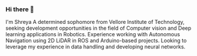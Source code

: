 ### Hi there 👋
I'm Shreya 
A determined sophomore from Vellore Institute of Technology, seeking development opportunities in the field of Computer vision and Deep learning applications in Robotics. Experience working with Autonomous Navigation using 2D LiDAR in ROS and Arduino-based projects. Looking to leverage my experience in data handling and developing neural networks.
<!--
**Shreya-Ragi/Shreya-Ragi** is a ✨ _special_ ✨ repository because its `README.md` (this file) appears on your GitHub profile.

Here are some ideas to get you started:

- 🔭 I’m currently working on 
- 
- 👯 I’m looking to collaborate on ...
- 
- 💬 Ask me about ...
- 📫 How to reach me: ..
- 😄 Pronouns: ...
- 
-->
